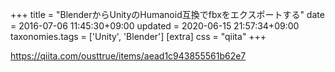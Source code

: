 +++
title = "BlenderからUnityのHumanoid互換でfbxをエクスポートする"
date = 2016-07-06 11:45:30+09:00
updated = 2020-06-15 21:57:34+09:00
taxonomies.tags = ['Unity', 'Blender']
[extra]
css = "qiita"
+++

<https://qiita.com/ousttrue/items/aead1c943855561b62e7>

